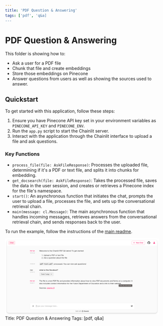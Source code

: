 ```yaml
---
title: 'PDF Question & Answering'
tags: ['pdf', 'q&a]
---
```


# PDF Question & Answering

This folder is showing how to:

- Ask a user for a PDF file
- Chunk that file and create embeddings
- Store those embeddings on Pinecone
- Answer questions from users as well as showing the sources used to answer.

## Quickstart

To get started with this application, follow these steps:

1. Ensure you have Pinecone API key set in your environment variables as `PINECONE_API_KEY` and `PINECONE_ENV`.
2. Run the `app.py` script to start the Chainlit server.
3. Interact with the application through the Chainlit interface to upload a file and ask questions.

### Key Functions

- `process_file(file: AskFileResponse)`: Processes the uploaded file, determining if it's a PDF or text file, and splits it into chunks for embedding.
- `get_docsearch(file: AskFileResponse)`: Takes the processed file, saves the data in the user session, and creates or retrieves a Pinecone index for the file's namespace.
- `start()`: An asynchronous function that initiates the chat, prompts the user to upload a file, processes the file, and sets up the conversational retrieval chain.
- `main(message: cl.Message)`: The main asynchronous function that handles incoming messages, retrieves answers from the conversational retrieval chain, and sends responses back to the user.

To run the example, follow the instructions of the [main readme](/README.md).

![Rendering](./rendering.png)
Title: PDF Question & Answering
Tags: [pdf, q&a]